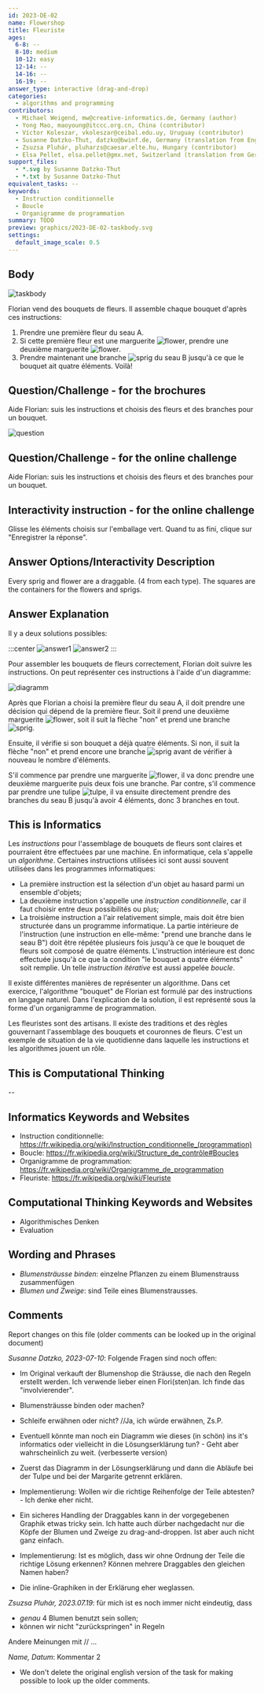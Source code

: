 ```yaml
---
id: 2023-DE-02
name: Flowershop
title: Fleuriste
ages:
  6-8: --
  8-10: medium
  10-12: easy
  12-14: --
  14-16: --
  16-19: --
answer_type: interactive (drag-and-drop)
categories:
  - algorithms and programming
contributors:
  - Michael Weigend, mw@creative-informatics.de, Germany (author)
  - Yong Mao, maoyoung@itccc.org.cn, China (contributor)
  - Víctor Koleszar, vkoleszar@ceibal.edu.uy, Uruguay (contributor)
  - Susanne Datzko-Thut, datzko@bwinf.de, Germany (translation from English into German, graphics)
  - Zsuzsa Pluhár, pluharzs@caesar.elte.hu, Hungary (contributor)
  - Elsa Pellet, elsa.pellet@gmx.net, Switzerland (translation from German into French) 
support_files:
  - *.svg by Susanne Datzko-Thut
  - *.txt by Susanne Datzko-Thut
equivalent_tasks: --
keywords:
  - Instruction conditionnelle
  - Boucle
  - Organigramme de programmation
summary: TODO
preview: graphics/2023-DE-02-taskbody.svg
settings:
  default_image_scale: 0.5
---
```



## Body

![taskbody](graphics/2023-DE-02-taskbody.svg "Seaux A et B")

Florian vend des bouquets de fleurs. Il assemble chaque bouquet d'après ces instructions:
1. Prendre une première fleur du seau A.
2. Si cette première fleur est une marguerite ![flower], prendre une deuxième marguerite ![flower].
3. Prendre maintenant une branche ![sprig] du seau B jusqu'à ce que le bouquet ait quatre éléments. Voilà!

[flower]: graphics/2023-DE-02-taskbody-flower.svg "Marguerite (20px inline(-1.0ex))"
[sprig]:  graphics/2023-DE-02-taskbody-sprig.svg  "Branche    (18px inline(-0.5ex))"
[tulpe]:  graphics/2023-DE-02-tulpe.svg           "Tulipe     (20px)"

## Question/Challenge - for the brochures

Aide Florian: suis les instructions et choisis des fleurs et des branches pour un bouquet.

![question](graphics/2023-DE-02-question-interactive.svg "Seaux et emballage pour poser les fleurs et branches (100%)")

## Question/Challenge - for the online challenge

Aide Florian: suis les instructions et choisis des fleurs et des branches pour un bouquet.

## Interactivity instruction - for the online challenge

Glisse les éléments choisis sur l'emballage vert. Quand tu as fini, clique sur "Enregistrer la réponse".

## Answer Options/Interactivity Description

Every sprig and flower are a draggable. (4 from each type). The squares are the containers for the flowers and sprigs. 

## Answer Explanation

Il y a deux solutions possibles:

:::center
![answer1](graphics/2023-DE-02-answer01.svg "Réponse 1")
![answer2](graphics/2023-DE-02-answer02.svg "Réponse 2")
:::

Pour assembler les bouquets de fleurs correctement, Florian doit suivre les instructions. On peut représenter ces instructions à l'aide d'un diagramme:

 ![diagramm](graphics/2023-DE-02-explanation-fra-compatible.svg "Diagramme (300px)")


Après que Florian a choisi la première fleur du seau A, il doit prendre une décision qui dépend de la première fleur. Soit il prend une deuxième marguerite ![flower], soit il suit la flèche "non" et prend une branche ![sprig].

Ensuite, il vérifie si son bouquet a déjà quatre éléments. Si non, il suit la flèche "non" et prend encore une branche ![sprig] avant de vérifier à nouveau le nombre d'éléments.

S'il commence par prendre une marguerite ![flower], il va donc prendre une deuxième marguerite puis deux fois une branche. Par contre, s'il commence par prendre une tulipe ![tulpe], il va ensuite directement prendre des branches du seau B jusqu'à avoir 4 éléments, donc 3 branches en tout.

## This is Informatics

Les _instructions_ pour l'assemblage de bouquets de fleurs sont claires et pourraient être effectuées par une machine. En informatique, cela s'appelle un _algorithme_. Certaines instructions utilisées ici sont aussi souvent utilisées dans les programmes informatiques:
- La première instruction est la sélection d'un objet au hasard parmi un ensemble d'objets;
- La deuxième instruction s'appelle une _instruction conditionnelle_, car il faut choisir entre deux possibilités ou plus;
- La troisième instruction a l'air relativement simple, mais doit être bien structurée dans un programme informatique. La partie intérieure de l'instruction (une instruction en elle-même: "prend une branche dans le seau B") doit être répétée plusieurs fois jusqu'à ce que le bouquet de fleurs soit composé de quatre éléments. L'instruction intérieure est donc effectuée jusqu'à ce que la condition "le bouquet a quatre éléments" soit remplie. Un telle _instruction itérative_ est aussi appelée _boucle_.

Il existe différentes manières de représenter un algorithme. Dans cet exercice, l'algorithme "bouquet" de Florian est formulé par des instructions en langage naturel. Dans l'explication de la solution, il est représenté sous la forme d'un organigramme de programmation.

Les fleuristes sont des artisans. Il existe des traditions et des règles gouvernant l'assemblage des bouquets et couronnes de fleurs. C'est un exemple de situation de la vie quotidienne dans laquelle les instructions et les algorithmes jouent un rôle.

## This is Computational Thinking

--


## Informatics Keywords and Websites

 - Instruction conditionnelle: https://fr.wikipedia.org/wiki/Instruction_conditionnelle_(programmation)
 - Boucle: https://fr.wikipedia.org/wiki/Structure_de_contrôle#Boucles
 - Organigramme de programmation: https://fr.wikipedia.org/wiki/Organigramme_de_programmation
 - Fleuriste: https://fr.wikipedia.org/wiki/Fleuriste


## Computational Thinking Keywords and Websites

 - Algorithmisches Denken
 - Evaluation


## Wording and Phrases

 - _Blumensträusse binden_: einzelne Pflanzen zu einem Blumenstrauss zusammenfügen
 - _Blumen und Zweige_: sind Teile eines Blumenstrausses. 


## Comments

Report changes on this file (older comments can be looked up in the original document)

_Susanne Datzko, 2023-07-10_: Folgende Fragen sind noch offen:
- Im Original verkauft der Blumenshop die Sträusse, die nach den Regeln erstellt werden. Ich verwende lieber einen Flori(sten)an. Ich finde das "involvierender".
- Blumensträusse binden oder machen?
- Schleife erwähnen oder nicht? //Ja, ich würde erwähnen, Zs.P.
- Eventuell könnte man noch ein Diagramm wie dieses (in schön) ins it's informatics oder vielleicht in die Lösungserklärung tun? - Geht aber wahrscheinlich zu weit.
(verbesserte version)
- Zuerst das Diagramm in der Lösungserklärung und dann die Abläufe bei der Tulpe und bei der Margarite getrennt erklären.

- Implementierung: Wollen wir die richtige Reihenfolge der Teile abtesten? - Ich denke eher nicht.

- Ein sicheres Handling der Draggables kann in der vorgegebenen Graphik etwas tricky sein. Ich hatte auch dürber nachgedacht nur die Köpfe der Blumen und Zweige zu drag-and-droppen. Ist aber auch nicht ganz einfach.

- Implementierung: Ist es möglich, dass wir ohne Ordnung der Teile die richtige Lösung erkennen? Können mehrere Draggables den gleichen Namen haben?

- Die inline-Graphiken in der Erklärung eher weglassen.

_Zsuzsa Pluhár, 2023.07.19_: für mich ist es noch immer nicht eindeutig, dass
- *genau* 4 Blumen benutzt sein sollen;
- können wir nicht "zurückspringen" in Regeln

Andere Meinungen mit // ...

_Name, Datum_: Kommentar 2

 * We don't delete the original english version of the task for making possible to look up the older comments.